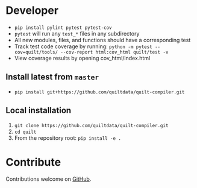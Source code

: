 # Developer
- `pip install pylint pytest pytest-cov`
- `pytest` will run any `test_*` files in any subdirectory
- All new modules, files, and functions should have a corresponding test 
- Track test code coverage by running: `python -m pytest --cov=quilt/tools/ --cov-report html:cov_html quilt/test -v`
- View coverage results by opening cov_html/index.html

## Install latest from `master`
- `pip install git+https://github.com/quiltdata/quilt-compiler.git`

## Local installation
1. `git clone https://github.com/quiltdata/quilt-compiler.git`
1. `cd quilt`
1. From the repository root: `pip install -e .`

# Contribute
Contributions welcome on [GitHub](https://github.com/quiltdata/quilt-compiler).